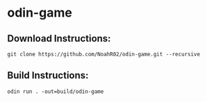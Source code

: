 # odin-game

## Download Instructions:
```shell
git clone https://github.com/NoahR02/odin-game.git --recursive
```

## Build Instructions:
```shell
odin run . -out=build/odin-game
```
